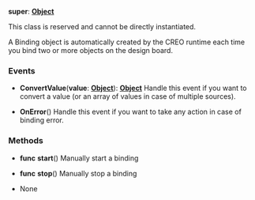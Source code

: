 **super**: **[Object](Object.md)**

This class is reserved and cannot be directly instantiated.

A Binding object is automatically created by the CREO runtime each time you bind two or more objects on the design board.

### Events

* **ConvertValue**(**value**: **[Object](../gravity/object.md)**): <strong>[Object](../gravity/object.md)</strong> 
Handle this event if you want to convert a value (or an array of values in case of multiple sources).

* **OnError**()
Handle this event if you want to take any action in case of binding error.



### Methods

* **func** **start**()
Manually start a binding

* **func** **stop**()
Manually stop a binding



* None

